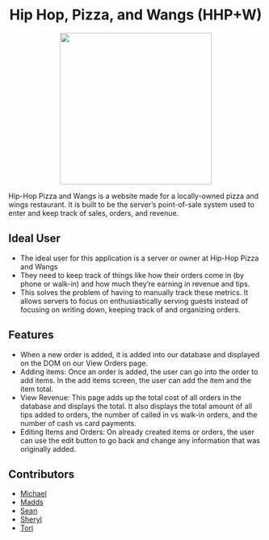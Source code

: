 <div style="text-align:center">
<h1>Hip Hop, Pizza, and Wangs (HHP+W)</h1>
<image src="./instructions/hhpw-record.png" style="height:300px;"></image></div>

Hip-Hop Pizza and Wangs is a website made for a locally-owned pizza and wings restaurant. It is built to be the server’s point-of-sale system used to enter and keep track of sales, orders, and revenue. 

## Ideal User
* The ideal user for this application is a server or owner at Hip-Hop Pizza and Wangs
* They need to keep track of things like how their orders come in (by phone or walk-in) and how much they’re earning in revenue and tips.
* This solves the problem of having to manually track these metrics. It allows servers to focus on enthusiastically serving guests instead of focusing on writing down, keeping track of and organizing orders. 


## Features
* When a new order is added, it is added into our database and displayed on the DOM on our View Orders page.
* Adding items: Once an order is added, the user can go into the order to add items. In the add items screen, the user can add the item and the item total.
* View Revenue: This page adds up the total cost of all orders in the database and displays the total. It also displays the total amount of all tips added to orders, the number of called in vs walk-in orders, and the number of cash vs card payments.
* Editing Items and Orders: On already created items or orders, the user can use the edit button to go back and change any information that was originally added.

## Contributors
* [Michael](https://github.com/Mestany2)
* [Madds](https://github.com/maddihalee)
* [Sean](https://github.com/Snc1730)
* [Sheryl](https://github.com/reneesb)
* [Tori](https://github.com/toripatricia)
